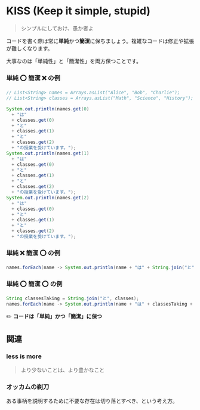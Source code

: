 # KISS (Keep it simple, stupid)
> シンプルにしておけ、愚か者よ

コードを書く際は常に**単純**かつ**簡潔**に保ちましょう。複雑なコードは修正や拡張が難しくなります。

大事なのは「単純性」と「簡潔性」を両方保つことです。

### 単純 :o: 簡潔 :x: の例
```java
// List<String> names = Arrays.asList("Alice", "Bob", "Charlie");
// List<String> classes = Arrays.asList("Math", "Science", "History");

System.out.println(names.get(0)
  + "は"
  + classes.get(0)
  + "と"
  + classes.get(1)
  + "と"
  + classes.get(2)
  + "の授業を受けています。");
System.out.println(names.get(1)
  + "は"
  + classes.get(0)
  + "と"
  + classes.get(1)
  + "と"
  + classes.get(2)
  + "の授業を受けています。");
System.out.println(names.get(2)
  + "は"
  + classes.get(0)
  + "と"
  + classes.get(1)
  + "と"
  + classes.get(2)
  + "の授業を受けています。");
```

### 単純 :x: 簡潔 :o: の例
```java
names.forEach(name -> System.out.println(name + "は" + String.join("と", classes) + "の授業を受けています。");
```

### 単純 :o: 簡潔 :o: の例
```java
String classesTaking = String.join("と", classes);
names.forEach(name -> System.out.println(name + "は" + classesTaking + "の授業を受けています。"));
```

:pencil2: **コードは「単純」かつ「簡潔」に保つ**

## 関連
### less is more
> より少ないことは、より豊かなこと

### オッカムの剃刀
ある事柄を説明するために不要な存在は切り落とすべき、という考え方。
